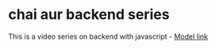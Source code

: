 # chai aur backend series

This is a video series on backend with javascript -
[ Model link ](https://app.eraser.io/workspace/YtPqZ1VogxGy1jzIDkzj)
